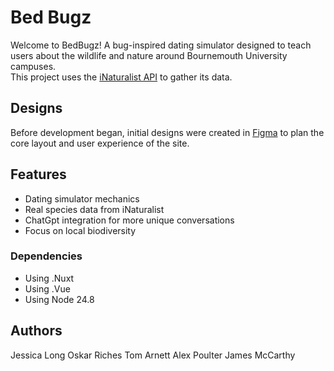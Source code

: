 # Bed Bugz
Welcome to BedBugz! A bug-inspired dating simulator designed to teach users about the wildlife and nature around Bournemouth University campuses.  
This project uses the [iNaturalist API](https://www.inaturalist.org/pages/api+reference) to gather its data.

## Designs
Before development began, initial designs were created in [Figma](https://www.figma.com/design/aWiLT8UcggXJWTfDGFg7q9/BedBugZ?node-id=0-1&t=CXTM7F1ugdIPP6T5-1) to plan the core layout and user experience of the site.

## Features
- Dating simulator mechanics
- Real species data from iNaturalist
- ChatGpt integration for more unique conversations
- Focus on local biodiversity

### Dependencies
* Using .Nuxt
* Using .Vue
* Using Node 24.8

## Authors
Jessica Long
Oskar Riches
Tom Arnett
Alex Poulter
James McCarthy
